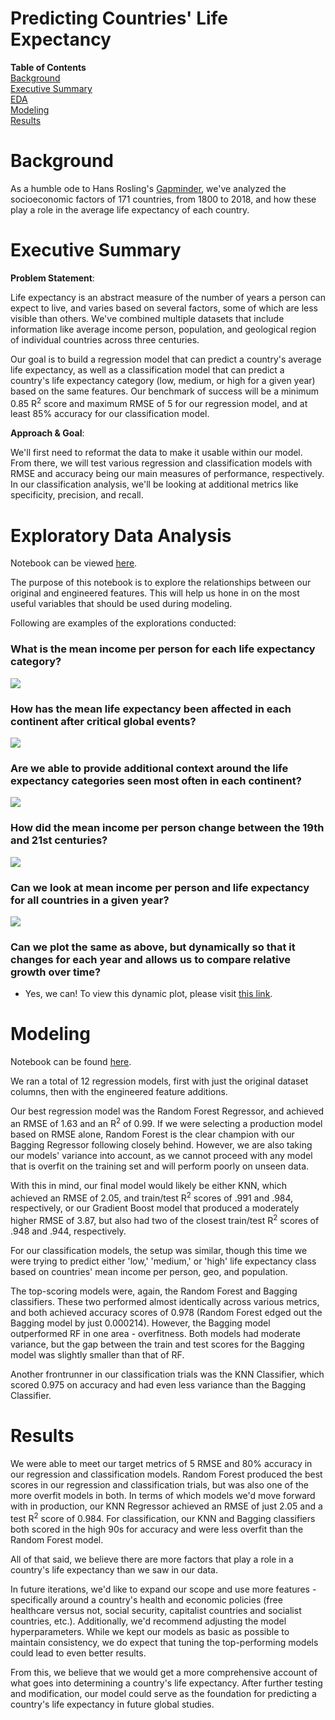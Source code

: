 # Predicting Countries' Life Expectancy

**Table of Contents**
<br>[Background](#background)
<br>[Executive Summary](#executive-summary)
<br>[EDA](#exploratory-data-analysis)
<br>[Modeling](#modeling)
<br>[Results](#results)

# Background

As a humble ode to Hans Rosling's [Gapminder](https://www.gapminder.org/about/), we've analyzed the socioeconomic factors of 171 countries, from 1800 to 2018, and how these play a role in the average life expectancy of each country.

# Executive Summary

**Problem Statement**:

Life expectancy is an abstract measure of the number of years a person can expect to live, and varies based on several factors, some of which are less visible than others. We've combined multiple datasets that include information like average income person, population, and geological region of individual countries across three centuries.

Our goal is to build a regression model that can predict a country's average life expectancy, as well as a classification model that can predict a country's life expectancy category (low, medium, or high for a given year) based on the same features. Our benchmark of success will be a minimum 0.85 R<sup>2</sup> score and maximum RMSE of 5 for our regression model, and at least 85% accuracy for our classification model.

**Approach & Goal**:

We'll first need to reformat the data to make it usable within our model. From there, we will test various regression and classification models with RMSE and accuracy being our main measures of performance, respectively. In our classification analysis, we'll be looking at additional metrics like specificity, precision, and recall.

# Exploratory Data Analysis
Notebook can be viewed [here](./notebooks/02_eda.ipynb).

The purpose of this notebook is to explore the relationships between our original and engineered features. This will help us hone in on the most useful variables that should be used during modeling.

Following are examples of the explorations conducted:

### **What is the mean income per person for each life expectancy category?**
![](visualizations/bar_mean_inc_by_life_exp_cat.png)

### **How has the mean life expectancy been affected in each continent after critical global events?**
![](visualizations/line_mean_life_exp_by_continent.png)

### **Are we able to provide additional context around the life expectancy categories seen most often in each continent?**
![](visualizations/bar_freq_life_exp_cat_by_continent.png)

### **How did the mean income per person change between the 19th and 21st centuries?**
![](visualizations/line_global_mean_inc_log2.png)

### **Can we look at mean income per person and life expectancy for all countries in a given year?**
![](visualizations/scatter_mean_inc_v_life_exp_2018.png)

### **Can we plot the same as above, but dynamically so that it changes for each year and allows us to compare relative growth over time?**
- Yes, we can! To view this dynamic plot, please visit [this link](https://public.tableau.com/app/profile/cynthia.rodriguez6815/viz/GapminderRecreation_16710692756720/Gapminder).

# Modeling
Notebook can be found [here](./notebooks/03_modeling.ipynb).

We ran a total of 12 regression models, first with just the original dataset columns, then with the engineered feature additions.

Our best regression model was the Random Forest Regressor, and achieved an RMSE of 1.63 and an R<sup>2</sup> of 0.99. If we were selecting a production model based on RMSE alone, Random Forest is the clear champion with our Bagging Regressor following closely behind. However, we are also taking our models' variance into account, as we cannot proceed with any model that is overfit on the training set and will perform poorly on unseen data.

With this in mind, our final model would likely be either KNN, which achieved an RMSE of 2.05, and train/test R<sup>2</sup> scores of .991 and .984, respectively, or our Gradient Boost model that produced a moderately higher RMSE of 3.87, but also had two of the closest train/test R<sup>2</sup> scores of .948 and .944, respectively.

For our classification models, the setup was similar, though this time we were trying to predict either 'low,' 'medium,' or 'high' life expectancy class based on countries' mean income per person, geo, and population.

The top-scoring models were, again, the Random Forest and Bagging classifiers. These two performed almost identically across various metrics, and both achieved accuracy scores of 0.978 (Random Forest edged out the Bagging model by just 0.000214). However, the Bagging model outperformed RF in one area - overfitness. Both models had moderate variance, but the gap between the train and test scores for the Bagging model was slightly smaller than that of RF.

Another frontrunner in our classification trials was the KNN Classifier, which scored 0.975 on accuracy and had even less variance than the Bagging Classifier.

# Results

We were able to meet our target metrics of 5 RMSE and 80% accuracy in our regression and classification models. Random Forest produced the best scores in our regression and classification trials, but was also one of the more overfit models in both. In terms of which models we'd move forward with in production, our KNN Regressor achieved an RMSE of just 2.05 and a test R<sup>2</sup> score of 0.984. For classification, our KNN and Bagging classifiers both scored in the high 90s for accuracy and were less overfit than the Random Forest model.

All of that said, we believe there are more factors that play a role in a country's life expectancy than we saw in our data.

In future iterations, we'd like to expand our scope and use more features - specifically around a country's health and economic policies (free healthcare versus not, social security, capitalist countries and socialist countries, etc.). Additionally, we'd recommend adjusting the model hyperparameters. While we kept our models as basic as possible to maintain consistency, we do expect that tuning the top-performing models could lead to even better results.

From this, we believe that we would get a more comprehensive account of what goes into determining a country's life expectancy. After further testing and modification, our model could serve as the foundation for predicting a country's life expectancy in future global studies.
